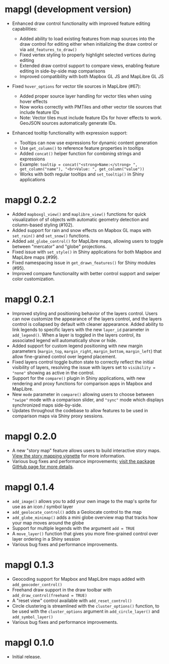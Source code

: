 # mapgl (development version)

* Enhanced draw control functionality with improved feature editing capabilities:
  - Added ability to load existing features from map sources into the draw control for editing either when initializing the draw control or via `add_features_to_draw()`
  - Fixed vertex styling to properly highlight selected vertices during editing
  - Extended draw control support to compare views, enabling feature editing in side-by-side map comparisons
  - Improved compatibility with both Mapbox GL JS and MapLibre GL JS

* Fixed `hover_options` for vector tile sources in MapLibre (#67):
  - Added proper source layer handling for vector tiles when using hover effects
  - Now works correctly with PMTiles and other vector tile sources that include feature IDs
  - Note: Vector tiles must include feature IDs for hover effects to work. GeoJSON sources automatically generate IDs.

* Enhanced tooltip functionality with expression support:
  - Tooltips can now use expressions for dynamic content generation
  - Use `get_column()` to reference feature properties in tooltips
  - Added `concat()` helper function for combining strings and expressions
  - Example: `tooltip = concat("<strong>Name:</strong> ", get_column("name"), "<br>Value: ", get_column("value"))`
  - Works with both regular tooltips and `set_tooltip()` in Shiny applications

# mapgl 0.2.2

* Added `mapboxgl_view()` and `maplibre_view()` functions for quick visualization of sf objects with automatic geometry detection and column-based styling (#102).
* Added support for rain and snow effects on Mapbox GL maps with `set_rain()` and `set_snow()` functions.
* Added `add_globe_control()` for MapLibre maps, allowing users to toggle between "mercator" and "globe" projections.
* Fixed issue with `set_style()` in Shiny applications for both Mapbox and MapLibre maps (#99).
* Fixed namespacing issue in `get_drawn_features()` for Shiny modules (#95).
* Improved compare functionality with better control support and swiper color customization.

# mapgl 0.2.1

* Improved styling and positioning behavior of the layers control. Users can now customize the appearance of the layers control, and the layers control is collapsed by default with cleaner appearance.
Added ability to link legends to specific layers with the new `layer_id` parameter in `add_legend()`. When a layer is toggled in the layers control, its associated legend will automatically show or hide.
* Added support for custom legend positioning with new margin parameters (`margin_top`, `margin_right`, `margin_bottom`, `margin_left`) that allow fine-grained control over legend placement.
* Fixed layers control toggle button state to correctly reflect the initial visibility of layers, resolving the issue with layers set to `visibility = "none"` showing as active in the control.
* Support for the `compare()` plugin in Shiny applications, with new rendering and proxy functions for comparison apps in Mapbox and MapLibre.
* New `mode` parameter in `compare()` allowing users to choose between `"swipe"` mode with a comparison slider, and `"sync"` mode which displays synchronized maps side-by-side.
* Updates throughout the codebase to allow features to be used in comparison maps via Shiny proxy sessions.

# mapgl 0.2.0

* A new "story map" feature allows users to build interactive story maps.  [View the story mapping vignette](https://walker-data.com/mapgl/articles/story-maps.html) for more information.
* Various bug fixes and performance improvements; [visit the package GitHub page for more details](https://github.com/walkerke/mapgl).

# mapgl 0.1.4

* `add_image()` allows you to add your own image to the map's sprite for use as an icon / symbol layer
* `add_geolocate_control()` adds a Geolocate control to the map
* `add_globe_minimap()` adds a mini globe overview map that tracks how your map moves around the globe
* Support for multiple legends with the argument `add = TRUE`
* A `move_layer()` function that gives you more fine-grained control over layer ordering in a Shiny session
* Various bug fixes and performance improvements.


# mapgl 0.1.3

* Geocoding support for Mapbox and MapLibre maps added with `add_geocoder_control()`
* Freehand draw support in the draw toolbar with `add_draw_control(freehand = TRUE)`
* A "reset view" control available with `add_reset_control()`
* Circle clustering is streamlined with the `cluster_options()` function, to be used with the `cluster_options` argument in `add_circle_layer()` and `add_symbol_layer()`
* Various bug fixes and performance improvements.

# mapgl 0.1.0

* Initial release.

